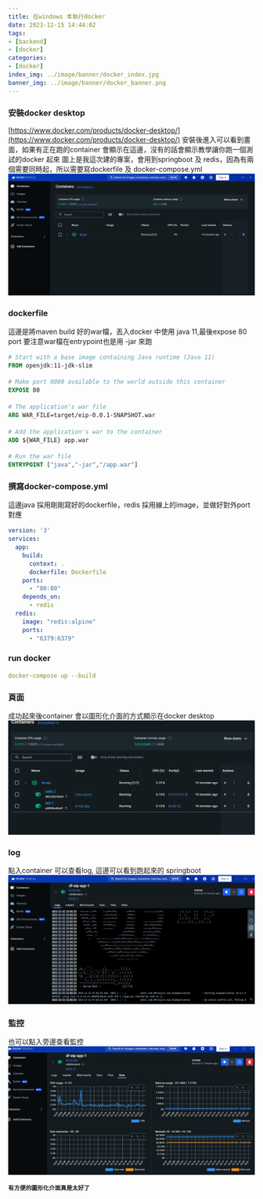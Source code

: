 ```yaml
---
title: 在windows 本執行docker
date: 2023-12-15 14:44:02
tags:
- [backend]
- [docker]
categories:
- [docker]
index_img: ../image/banner/docker_index.jpg
banner_img: ../image/banner/docker_banner.png
---
```


### 安裝docker desktop

[https://www.docker.com/products/docker-desktop/](https://www.docker.com/products/docker-desktop/)
安裝後進入可以看到畫面，如果有正在跑的container 會顯示在這邊，沒有的話會顯示教學讓你跑一個測試的docker 起來
圖上是我這次建的專案，會用到springboot 及 redis，因為有兩個需要同時起，所以需要寫dockerfile 及 docker-compose.yml
![](../image/docker_desktop.png)

### dockerfile

這邊是將maven build 好的war檔，丟入docker 中使用 java 11,最後expose 80 port
要注意war檔在entrypoint也是用 -jar 來跑

```dockerfile
# Start with a base image containing Java runtime (Java 11)
FROM openjdk:11-jdk-slim

# Make port 8080 available to the world outside this container
EXPOSE 80

# The application's war file
ARG WAR_FILE=target/eip-0.0.1-SNAPSHOT.war

# Add the application's war to the container
ADD ${WAR_FILE} app.war

# Run the war file
ENTRYPOINT ["java","-jar","/app.war"]

```

### 撰寫docker-compose.yml

這邊java 採用剛剛寫好的dockerfile，redis 採用線上的image，並做好對外port 對應

```yaml
version: '3'
services:
  app:
    build:
      context: .
      dockerfile: Dockerfile
    ports:
      - "80:80"
    depends_on:
      - redis
  redis:
    image: "redis:alpine"
    ports:
      - "6379:6379"
```

### run docker

```yaml
docker-compose up --build
```

### 頁面

成功起來後container 會以圖形化介面的方式顯示在docker desktop
![](../image/docker_desktop_container.png)

### log

點入container 可以查看log, 這邊可以看到跑起來的 springboot
![](../image/docker_desktop_log.png)

### 監控

也可以點入旁邊查看監控
![](../image/docker_desktop_status.png)

**`有方便的圖形化介面真是太好了`**